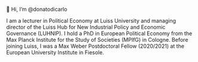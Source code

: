 👋 Hi, I’m @donatodicarlo

I am a lecturer in Political Economy at Luiss University and managing director of the Luiss Hub for New Industrial Policy and Economic Governance (LUHNIP).
I hold a PhD in European Political Economy from the Max Planck Institute for the Study of Societies (MPIfG) in Cologne. 
Before joining Luiss, I was a Max Weber Postdoctoral Fellow (2020/2021) at the European University Institute in Fiesole.
